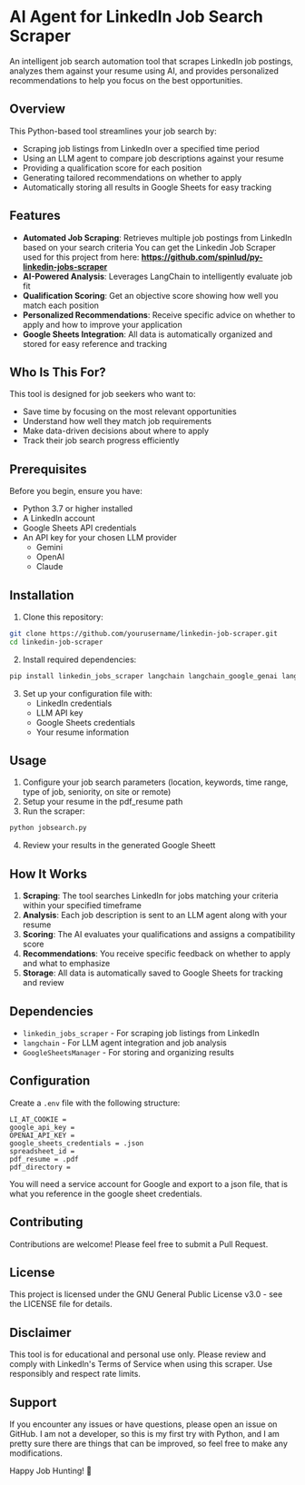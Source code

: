 # AI Agent for LinkedIn Job Search Scraper

An intelligent job search automation tool that scrapes LinkedIn job postings, analyzes them against your resume using AI, and provides personalized recommendations to help you focus on the best opportunities.

## Overview

This Python-based tool streamlines your job search by:
- Scraping job listings from LinkedIn over a specified time period
- Using an LLM agent to compare job descriptions against your resume
- Providing a qualification score for each position
- Generating tailored recommendations on whether to apply
- Automatically storing all results in Google Sheets for easy tracking

## Features

- **Automated Job Scraping**: Retrieves multiple job postings from LinkedIn based on your search criteria
      You can get the Linkedin Job Scraper used for this project from here:
      **https://github.com/spinlud/py-linkedin-jobs-scraper**
- **AI-Powered Analysis**: Leverages LangChain to intelligently evaluate job fit
- **Qualification Scoring**: Get an objective score showing how well you match each position
- **Personalized Recommendations**: Receive specific advice on whether to apply and how to improve your application
- **Google Sheets Integration**: All data is automatically organized and stored for easy reference and tracking

## Who Is This For?

This tool is designed for job seekers who want to:
- Save time by focusing on the most relevant opportunities
- Understand how well they match job requirements
- Make data-driven decisions about where to apply
- Track their job search progress efficiently

## Prerequisites

Before you begin, ensure you have:
- Python 3.7 or higher installed
- A LinkedIn account
- Google Sheets API credentials
- An API key for your chosen LLM provider
  - Gemini
  - OpenAI
  - Claude

## Installation

1. Clone this repository:
```bash
git clone https://github.com/yourusername/linkedin-job-scraper.git
cd linkedin-job-scraper
```
2. Install required dependencies:
```bash
pip install linkedin_jobs_scraper langchain langchain_google_genai langchain_openai langchain_core langchain_community google.oauth2 googleapiclient
```
3. Set up your configuration file with:
   - LinkedIn credentials
   - LLM API key
   - Google Sheets credentials
   - Your resume information

## Usage

1. Configure your job search parameters (location, keywords, time range, type of job, seniority, on site or remote)
2. Setup your resume in the pdf_resume path
3. Run the scraper:
```bash
python jobsearch.py
```
4. Review your results in the generated Google Sheett

## How It Works

1. **Scraping**: The tool searches LinkedIn for jobs matching your criteria within your specified timeframe
2. **Analysis**: Each job description is sent to an LLM agent along with your resume
3. **Scoring**: The AI evaluates your qualifications and assigns a compatibility score
4. **Recommendations**: You receive specific feedback on whether to apply and what to emphasize
5. **Storage**: All data is automatically saved to Google Sheets for tracking and review

## Dependencies

- `linkedin_jobs_scraper` - For scraping job listings from LinkedIn
- `langchain` - For LLM agent integration and job analysis
- `GoogleSheetsManager` - For storing and organizing results

## Configuration

Create a `.env` file with the following structure:
```
LI_AT_COOKIE = 
google_api_key = 
OPENAI_API_KEY = 
google_sheets_credentials = .json
spreadsheet_id = 
pdf_resume = .pdf
pdf_directory = 
```
You will need a service account for Google and export to a json file, that is what you reference in the google sheet credentials.

## Contributing

Contributions are welcome! Please feel free to submit a Pull Request.

## License

This project is licensed under the GNU General Public License v3.0 - see the LICENSE file for details.

## Disclaimer

This tool is for educational and personal use only. Please review and comply with LinkedIn's Terms of Service when using this scraper. Use responsibly and respect rate limits.

## Support

If you encounter any issues or have questions, please open an issue on GitHub.
I am not a developer, so this is my first try with Python, and I am pretty sure there are things that can be improved, so feel free to make any modifications.

Happy Job Hunting! 🎯
